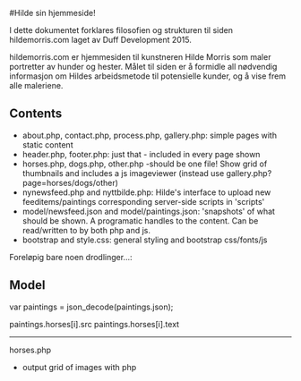 #Hilde sin hjemmeside!

I dette dokumentet forklares filosofien og strukturen til siden hildemorris.com
laget av Duff Development 2015. 

hildemorris.com er hjemmesiden til kunstneren Hilde Morris som maler portretter
av hunder og hester. Målet til siden er å formidle all nødvendig informasjon
om Hildes arbeidsmetode til potensielle kunder, og å vise frem alle maleriene. 

## Contents

  - about.php, contact.php, process.php, gallery.php: simple pages with static
	content 
  - header.php, footer.php: just that - included in every page shown
  - horses.php, dogs.php, other.php -should be one file! Show grid of 
	thumbnails and includes a js imageviewer 
	(instead use gallery.php?page=horses/dogs/other)
  - nynewsfeed.php and nyttbilde.php: Hilde's interface to upload new feeditems/paintings
	corresponding server-side scripts in 'scripts'
  - model/newsfeed.json and model/paintings.json: 'snapshots' of what should
	be shown. A programatic handles to the content. Can be read/written to
	by both php and js. 
  - bootstrap and style.css: general styling and bootstrap css/fonts/js



Foreløpig bare noen drodlinger...:

## Model

var paintings = json_decode(paintings.json);

paintings.horses[i].src
paintings.horses[i].text

---------------------------------
horses.php

- output grid of images with php

<script>
- bootstrap the grid
- handle onclick() event and display imageviewer (also bootstrap?)
- lazy load rest of images
<script>

---------------------------------
